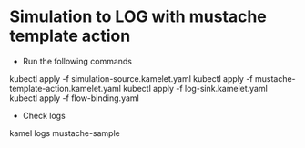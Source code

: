 # Simulation to LOG with mustache template action

- Run the following commands

kubectl apply -f simulation-source.kamelet.yaml
kubectl apply -f mustache-template-action.kamelet.yaml
kubectl apply -f log-sink.kamelet.yaml
kubectl apply -f flow-binding.yaml

- Check logs

kamel logs mustache-sample
